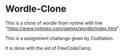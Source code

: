 # Wordle-Clone
This is a clone of wordle from nytime with link "https://www.nytimes.com/games/wordle/index.html".


This is a assignment challange given by Coditation.





It is done with the aid of FreeCodeCamp.
